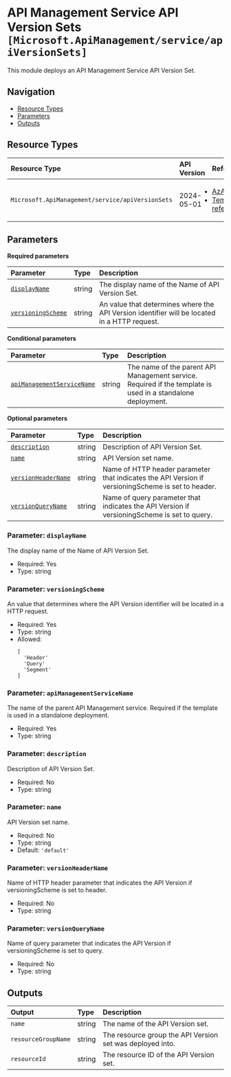 # API Management Service API Version Sets `[Microsoft.ApiManagement/service/apiVersionSets]`

This module deploys an API Management Service API Version Set.

## Navigation

- [Resource Types](#Resource-Types)
- [Parameters](#Parameters)
- [Outputs](#Outputs)

## Resource Types

| Resource Type | API Version | References |
| :-- | :-- | :-- |
| `Microsoft.ApiManagement/service/apiVersionSets` | 2024-05-01 | <ul style="padding-left: 0px;"><li>[AzAdvertizer](https://www.azadvertizer.net/azresourcetypes/microsoft.apimanagement_service_apiversionsets.html)</li><li>[Template reference](https://learn.microsoft.com/en-us/azure/templates/Microsoft.ApiManagement/2024-05-01/service/apiVersionSets)</li></ul> |

## Parameters

**Required parameters**

| Parameter | Type | Description |
| :-- | :-- | :-- |
| [`displayName`](#parameter-displayname) | string | The display name of the Name of API Version Set. |
| [`versioningScheme`](#parameter-versioningscheme) | string | An value that determines where the API Version identifier will be located in a HTTP request. |

**Conditional parameters**

| Parameter | Type | Description |
| :-- | :-- | :-- |
| [`apiManagementServiceName`](#parameter-apimanagementservicename) | string | The name of the parent API Management service. Required if the template is used in a standalone deployment. |

**Optional parameters**

| Parameter | Type | Description |
| :-- | :-- | :-- |
| [`description`](#parameter-description) | string | Description of API Version Set. |
| [`name`](#parameter-name) | string | API Version set name. |
| [`versionHeaderName`](#parameter-versionheadername) | string | Name of HTTP header parameter that indicates the API Version if versioningScheme is set to header. |
| [`versionQueryName`](#parameter-versionqueryname) | string | Name of query parameter that indicates the API Version if versioningScheme is set to query. |

### Parameter: `displayName`

The display name of the Name of API Version Set.

- Required: Yes
- Type: string

### Parameter: `versioningScheme`

An value that determines where the API Version identifier will be located in a HTTP request.

- Required: Yes
- Type: string
- Allowed:
  ```Bicep
  [
    'Header'
    'Query'
    'Segment'
  ]
  ```

### Parameter: `apiManagementServiceName`

The name of the parent API Management service. Required if the template is used in a standalone deployment.

- Required: Yes
- Type: string

### Parameter: `description`

Description of API Version Set.

- Required: No
- Type: string

### Parameter: `name`

API Version set name.

- Required: No
- Type: string
- Default: `'default'`

### Parameter: `versionHeaderName`

Name of HTTP header parameter that indicates the API Version if versioningScheme is set to header.

- Required: No
- Type: string

### Parameter: `versionQueryName`

Name of query parameter that indicates the API Version if versioningScheme is set to query.

- Required: No
- Type: string

## Outputs

| Output | Type | Description |
| :-- | :-- | :-- |
| `name` | string | The name of the API Version set. |
| `resourceGroupName` | string | The resource group the API Version set was deployed into. |
| `resourceId` | string | The resource ID of the API Version set. |
